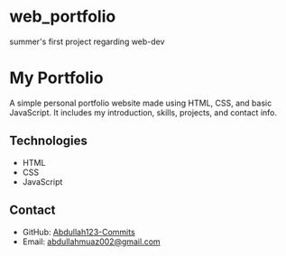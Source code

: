 # web_portfolio
summer's first project regarding web-dev
# My Portfolio

A simple personal portfolio website made using HTML, CSS, and basic JavaScript. It includes my introduction, skills, projects, and contact info.

## Technologies
- HTML
- CSS
- JavaScript

## Contact
- GitHub: [Abdullah123-Commits](https://github.com/Abdullah123-Commits)
- Email: abdullahmuaz002@gmail.com

